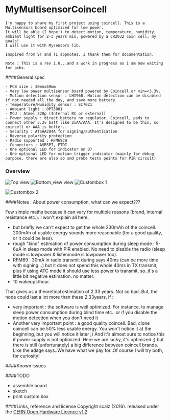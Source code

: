# MyMultisensorCoincell

	I'm happy to share my first project using coincell. This is a Multisensors board optimized for low power. 
	It will be able (I hope!) to detect motion, temperature, humidity, ambiant light for 2-3 years min, powered by a CR2032 coin cell; my goals! 
	I will use it with Mysensors lib.	
	
	Inspired from ST and TI appnotes. I thank them for documentation.
	
    Note : This is a rev 1.0...and a work in progress as I am now waiting for pcbs.


####General spec

	- PCB size : 30mmx49mm
	- Very low power multisensor board powered by Coincell or vin=<3.3V.
	- Motion detection sensor : LHI968. Motion detection can be disabled if not needed all the day, and save more battery.
	- Temperature/Humidity sensor : SI7021
	- Ambiant light : OPT3001
	- MCU : Atmel 328p (Internal RC or external)
	- Power supply : direct battery no regulator, Coincell, pads to connect other 3.3v batt like 2xAA/AAA. It's designed to be thin, so coincell or AAA is better..
	- Security : ATSHA204A for signing/authentication
	- Reverse polarity protection
	- Radio supported : RFM69CW 
	- Connectors : AVRSPI, FTDI
	- One optional LED for indicator on D7
	- One optional LED for motion trigger indicator (mainly for debug purpose, there are also so smd probe tests points for PIR circuit)

### Overview 
 
<img src="https://raw.githubusercontent.com/scalz/MySensors-HW/development/MyMultisensorCoincell/img/top_view.jpg" alt="Top view">    

<img src="https://raw.githubusercontent.com/scalz/MySensors-HW/development/MyMultisensorCoincell/img/bottom_view.png" alt="Bottom_view view">

<img src="https://raw.githubusercontent.com/scalz/MySensors-HW/development/MyMultisensorCoincell/img/custombox_1.png" alt="Custombox 1">

<img src="https://raw.githubusercontent.com/scalz/MySensors-HW/development/MyMultisensorCoincell/img/custombox_2.png" alt="Custombox 2">&nbsp;

####Notes : About power consumption, what can we expect???

Few simple maths because it can vary for multiple reasons (brand, internal resistance etc.). I won't explain all here, 
- but briefly we can't expect to get the whole 230mAh of the coincell. 200mAh of usable energy sounds more reasonable (for a good quality, or it could be less). 
- rough "kind" estimation of power consumption during sleep mode : 5-6uA in sleep mode with PIR enabled. No need to disable the radio (sleep mode is lowpower & listenmode is lowpower too).
- RFM69 : 30mA in radio transmit during says 40ms (can be more time with signing...) but it does not spend this whole 40ms in TX transmit, plus if using ATC mode it should use less power to transmit, so..it's a little bit negative estimation. no matter. 
- 10 wakeups/hour. 

That gives us a theoretical estimation of 2.33 years. Not so bad..But, the node could last a lot more than these 2.33years, if :
- very important : the software is well optimized. For instance, to manage sleep power consumption during blind time etc.. or if you disable the motion detection when you don't need it
- Another very important point : a good quality coincell. Bad, clone coincell can be 50% less usable energy. You won't notice it at the beginning, but you will notice it later ;) And it's almost sure to notice this if power supply is not optimized. Here we are lucky, it's optimized ;) but there is still (unfortunately) a big difference between coincell brands. Like the adage says..We have what we pay for..Of course I will try both, for curiosity!


####Known issues 


####TODO 
- assemble board 
- sketch
- print custom box


####Links, reference and license 
Copyright scalz (2016). released under the [CERN Open Hardware Licence v1.2](http://ohwr.org/cernohl)



